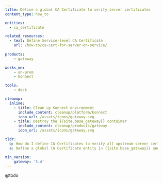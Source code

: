 ```yaml
---
title: Define a global CA Certificate to verify server certificates
content_type: how_to

entities: 
  - ca_certificate

related_resources:
  - text: Define Service-level CA Certificate
    url: /how-to/ca-cert-for-server-on-service/
  
products:
    - gateway

works_on:
    - on-prem
    - konnect

tools:
    - deck

cleanup:
  inline:
    - title: Clean up Konnect environment
      include_content: cleanup/platform/konnect
      icon_url: /assets/icons/gateway.svg
    - title: Destroy the {{site.base_gateway}} container
      include_content: cleanup/products/gateway
      icon_url: /assets/icons/gateway.svg

tldr:
  q: How do I define CA Certificates to verify all upstream server certificates?
  a: Define a global CA Certificate entity in {{site.base_gateway}} and set the ID of that entity in the `kong.conf` parameter `NGINX_PROXY_PROXY_SSL_TRUSTED_CERTIFICATE`.

min_version:
    gateway: '3.4'
---
```


@todo

<!--
From this page: https://support.konghq.com/support/s/article/How-to-define-SSL-Certificates-and-where-you-can-use-them
How to define CA Root Certificates to verify upstream server certificates > Define a CA Root Certificate globally
-->